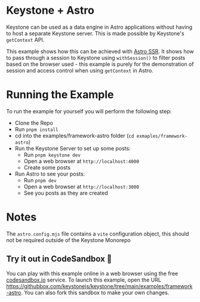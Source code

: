 # Keystone + Astro

Keystone can be used as a data engine in Astro applications without having to host a separate Keystone server.
This is made possible by Keystone's `getContext` API.

This example shows how this can be achieved with [Astro SSR](https://docs.astro.build/en/guides/server-side-rendering/). It shows how to pass through a session to Keystone using `withSession()` to filter posts based on the browser used - this example is purely for the demonstration of session and access control when using `getContext` in Astro.

# Running the Example

To run the example for yourself you will perform the following step:

- Clone the Repo
- Run `pnpm install`
- cd into the examples/framework-astro folder (`cd exmaples/framework-astro`)
- Run the Keystone Server to set up some posts:
  - Run `pnpm keystone dev`
  - Open a web browser at `http://localhost:4000`
  - Create some posts
- Run Astro to see your posts:
  - Run `pnpm dev`
  - Open a web browser at `http://localhost:3000`
  - See you posts as they are created

# Notes

The `astro.config.mjs` file contains a `vite` configuration object, this should not be required outside of the Keystone Monorepo

## Try it out in CodeSandbox 🧪

You can play with this example online in a web browser using the free [codesandbox.io](https://codesandbox.io/) service. To launch this example, open the URL <https://githubbox.com/keystonejs/keystone/tree/main/examples/framework-astro>. You can also fork this sandbox to make your own changes.
